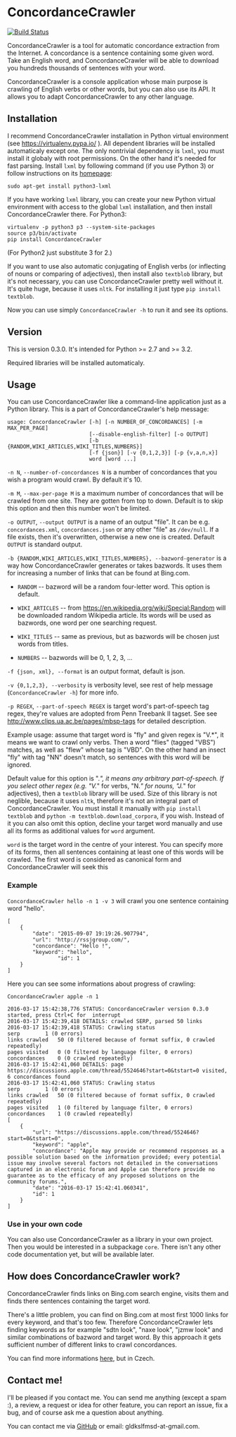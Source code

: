 # ConcordanceCrawler

[![Build Status](https://travis-ci.org/Gldkslfmsd/concordance-crawler.svg?branch=master)](https://travis-ci.org/Gldkslfmsd/concordance-crawler)

ConcordanceCrawler is a tool for automatic concordance extraction from the
Internet. A concordance is a sentence containing some given word. Take an
English word, and ConcordanceCrawler will be able to download you hundreds
thousands of sentences with your word. 

ConcordanceCrawler is a console application whose main purpose is
crawling of English verbs or other words, but you can also use its API. It allows you to
adapt ConcordanceCrawler to any other language. 

## Installation

I recommend ConcordanceCrawler installation in Python virtual environment (see
https://virtualenv.pypa.io/ ). All dependent libraries will be installed automaticaly except one.
The only nontrivial dependency is `lxml`, you must install it globaly with root permissions. On the other hand it's needed 
for fast parsing. Install `lxml` by following command (if you use Python 3) or follow instructions on its [homepage](http://lxml.de/installation.html):

```
sudo apt-get install python3-lxml
```

If you have working `lxml` library, you can create your new Python virtual environment with access to the global `lxml` installation, and then install ConcordanceCrawler there.
For Python3:

```
virtualenv -p python3 p3 --system-site-packages
source p3/bin/activate
pip install ConcordanceCrawler
```

(For Python2 just substitute 3 for 2.)

If you want to use also automatic conjugating of English verbs (or
inflecting of nouns or comparing of adjectives), then install also
`textblob` library, but it's not necessary, you can use ConcordanceCrawler
pretty well without it. It's quite huge, because it uses `nltk`. For
installing it just type `pip install textblob`.

Now you can use simply ```ConcordanceCrawler -h``` to run it and see its options.

## Version

This is version 0.3.0. It's intended for Python >= 2.7 and >= 3.2.

Required libraries will be installed automaticaly.

## Usage

You can use ConcordanceCrawler like a command-line application just as
a Python library. This is a part of ConcordanceCrawler's help message:

```
usage: ConcordanceCrawler [-h] [-n NUMBER_OF_CONCORDANCES] [-m MAX_PER_PAGE]
                          [--disable-english-filter] [-o OUTPUT]
                          [-b {RANDOM,WIKI_ARTICLES,WIKI_TITLES,NUMBERS}]
                          [-f {json}] [-v {0,1,2,3}] [-p {v,a,n,x}]
                          word [word ...]
```
`-n N`, `--number-of-concordances N` is a number of concordances that you
wish a program would crawl. By default it's 10.

`-m M`, `--max-per-page M` is a maximum number of concordances that will be
crawled from one site. They are gotten from top to down. Default is to skip
this option and then this number won't be limited. 

`-o OUTPUT`, `--output OUTPUT` is a name of an output "file". It can be e.g.
`concordances.xml`, `concordances.json` or any other "file" as `/dev/null`.
If a file exists, then it's overwritten, otherwise a new one is created.
Default `OUTPUT` is standard output. 

`-b {RANDOM,WIKI_ARTICLES,WIKI_TITLES,NUMBERS}, --bazword-generator` is a way how
ConcordanceCrawler generates or takes bazwords. It uses them for increasing
a number of links that can be found at Bing.com.

- `RANDOM` -- bazword will be a random four-letter word. This option is
	default.

- `WIKI_ARTICLES` -- from https://en.wikipedia.org/wiki/Special:Random will
	be downloaded random Wikipedia article. Its words will be used as
	bazwords, one word per one searching request.

- `WIKI_TITLES` -- same as previous, but as bazwords will be chosen just
	words from titles.

- `NUMBERS` -- bazwords will be 0, 1, 2, 3, ...

`-f {json, xml}, --format` is an output format, default is json.

`-v {0,1,2,3}, --verbosity` is verbosity level, see rest of help message
(`ConcordanceCrawler -h`) for more info.

`-p REGEX`, `--part-of-speech REGEX` is target word's part-of-speech tag
regex, they're values are adopted from Penn Treebank II tagset. See see
http://www.clips.ua.ac.be/pages/mbsp-tags for detailed description.

Example usage: assume that target word is "fly" and given regex is
"V.*", it means we want to crawl only verbs. Then a word "flies" (tagged
"VBS") matches, as well as "flew" whose tag is "VBD".  On the other hand an
insect "fly" with tag "NN" doesn't match, so sentences with this word will
be ignored.  

Default value for this option is ".*", it means any arbitrary
part-of-speech.  If you select other regex (e.g.  "V.*" for verbs, "N.*" for
nouns, "J.*" for adjectives), then a `textblob` library will be used.  Size
of this library is not neglible, because it uses `nltk`, therefore it's not
an integral part of ConcordanceCrawler.  You must install it manually with
`pip install textblob` and `python -m textblob.download_corpora`, if you
wish.  Instead of it you can also omit this option, decline your target word
manually and use all its forms as additional values for `word` argument.


`word` is the target word in the centre of your interest. You can specify
more of its forms, then all sentences containing at least one of this words
will be crawled. The first word is considered as canonical form and
ConcordanceCrawler will seek this 

### Example

```ConcordanceCrawler hello -n 1 -v 3``` will crawl you one sentence
containing word "hello".

```
[
    {
        "date": "2015-09-07 19:19:26.907794",
        "url": "http://rssjgroup.com/",
        "concordance": "Hello !",
        "keyword": "hello",
				"id": 1
    }
]
```

Here you can see some informations about progress of crawling:
```
ConcordanceCrawler apple -n 1
```

```
2016-03-17 15:42:38,776 STATUS: ConcordanceCrawler version 0.3.0 started, press Ctrl+C for 	interrupt
2016-03-17 15:42:39,418 DETAILS: crawled SERP, parsed 50 links
2016-03-17 15:42:39,418 STATUS: Crawling status 
serp		1 (0 errors) 
links crawled	50 (0 filtered because of format suffix, 0 crawled repeatedly)
pages visited	0 (0 filtered by language filter, 0 errors)
concordances	0 (0 crawled repeatedly)
2016-03-17 15:42:41,060 DETAILS: page https://discussions.apple.com/thread/5524646?start=0&tstart=0 visited, 6 concordances found
2016-03-17 15:42:41,060 STATUS: Crawling status 
serp		1 (0 errors) 
links crawled	50 (0 filtered because of format suffix, 0 crawled repeatedly)
pages visited	1 (0 filtered by language filter, 0 errors)
concordances	1 (0 crawled repeatedly)
[
    {
        "url": "https://discussions.apple.com/thread/5524646?start=0&tstart=0",
        "keyword": "apple",
        "concordance": "Apple may provide or recommend responses as a possible solution based on the information provided; every potential issue may involve several factors not detailed in the conversations captured in an electronic forum and Apple can therefore provide no guarantee as to the efficacy of any proposed solutions on the community forums.",
        "date": "2016-03-17 15:42:41.060341",
        "id": 1
    }
]
```

### Use in your own code

You can also use ConcordanceCrawler as a library in your own project. Then
you would be interested in a subpackage ```core```. There isn't any other
code documentation yet, but will be available later.

## How does ConcordanceCrawler work?

ConcordanceCrawler finds links on Bing.com search engine, visits them and
finds there sentences containing the target word.

There's a little problem, you can find on Bing.com at most first 1000 links
for every keyword, and that's too few. Therefore ConcordanceCrawler lets
finding keywords as for example "sdtn look", "naxe look", "jzmw look" and
similar combinations of bazword and target word. By this approach it gets
sufficient number of different links to crawl concordances.

You can find more informations [here](https://github.com/Gldkslfmsd/concordance-crawler/tree/master/doc), but in Czech.

## Contact me!

I'll be pleased if you contact me. You can send me anything (except a spam
:), a review, a request or idea for other feature, you can report an issue, fix
a bug, and of course ask me a question about anything.

You can contact me via [GitHub](https://github.com/Gldkslfmsd) or email: gldkslfmsd-at-gmail.com.

